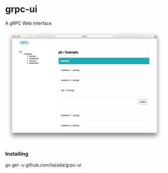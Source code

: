 # grpc-ui
A gRPC Web Interface

![Screenshot](/docs/img/screen.png?raw=true "Optional Title")

### Installing
go get -u github.com/lazada/grpc-ui
